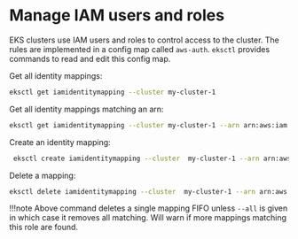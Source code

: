 # Manage IAM users and roles

EKS clusters use IAM users and roles to control access to the cluster. The rules are implemented in a config map
called `aws-auth`. `eksctl` provides commands to read and edit this config map.

Get all identity mappings:

```bash
eksctl get iamidentitymapping --cluster my-cluster-1
```

Get all identity mappings matching an arn:

```bash
eksctl get iamidentitymapping --cluster my-cluster-1 --arn arn:aws:iam::123456:role/testing-role
```

Create an identity mapping:

```bash
 eksctl create iamidentitymapping --cluster  my-cluster-1 --arn arn:aws:iam::123456:role/testing --group system:masters --username admin
```

Delete a mapping:

```bash
eksctl delete iamidentitymapping --cluster  my-cluster-1 --arn arn:aws:iam::123456:role/testing
```

!!!note
    Above command deletes a single mapping FIFO unless `--all` is given in which case it removes all matching. Will warn if
more mappings matching this role are found.
